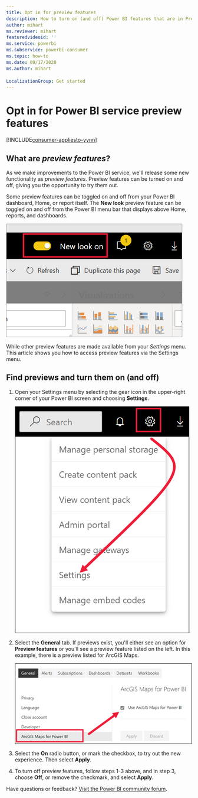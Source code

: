 ```yaml
---
title: Opt in for preview features
description: How to turn on (and off) Power BI features that are in Preview.
author: mihart
ms.reviewer: mihart
featuredvideoid: ''
ms.service: powerbi
ms.subservice: powerbi-consumer
ms.topic: how-to
ms.date: 09/17/2020
ms.author: mihart

LocalizationGroup: Get started
---
```

# Opt in for Power BI service preview features

[!INCLUDE[consumer-appliesto-yynn](../includes/consumer-appliesto-yynn.md)]

## What are *preview features*?
As we make improvements to the Power BI service, we'll release some new functionality as *preview features*. Preview features can be turned on and off, giving you the opportunity to try them out.

Some preview features can be toggled on and off from your Power BI dashboard, Home, or report itself. The **New look** preview feature can be toggled on and off from the Power BI menu bar that displays above Home, reports, and dashboards. 

   ![New Look toggle](./media/end-user-preview-features/power-bi-toggle.png)

While other preview features are made available from your *Settings* menu. This article shows you how to access preview features via the Settings menu.

## Find previews and turn them on (and off)
1. Open your Settings menu by selecting the gear icon in the upper-right corner of your Power BI screen and choosing **Settings**.
   
   ![Settings menu](./media/end-user-preview-features/power-bi-preview-setting.png).
2. Select the **General** tab. If previews exist, you'll either see an option for **Preview features** or you'll see a preview feature listed on the left.  In this example, there is a preview listed for ArcGIS Maps. 
   
   ![General tab](./media/end-user-preview-features/power-bi-preview-arcgis.png)
3. Select the **On** radio button, or mark the checkbox, to try out the new experience. Then select **Apply**.
4. To turn off preview features, follow steps 1-3 above, and in step 3, choose **Off**, or remove the checkmark, and select **Apply**.


Have questions or feedback? [Visit the Power BI community forum](https://community.powerbi.com/t5/Navigation-Preview-Forum/bd-p/NavigationPreview).


